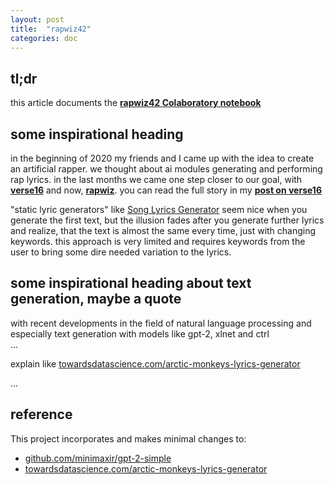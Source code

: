 ```yaml
---
layout: post
title:  "rapwiz42"
categories: doc
---
```


## tl;dr
this article documents the [**rapwiz42 Colaboratory notebook**](https://colab.research.google.com/drive/1M27YXWJhepd4rhsB2KwRKGXZTwZRNIvz)

## some inspirational heading
in the beginning of 2020 my friends and I came up with the idea 
to create an artificial rapper. we thought about ai modules 
generating and performing rap lyrics. in the last months we 
came one step closer to our goal, with [**verse16**](https://github.com/pelgo14/rapwiz42) 
and now, [**rapwiz**](https://pelgo14.github.io/2020/09/06/rapwiz42/).
you can read the full story in my [**post on verse16**](https://pelgo14.github.io/doc/2020/09/01/verse16/)

"static lyric generators" like [Song Lyrics Generator](https://www.song-lyrics-generator.org.uk/rap/)
seem nice when you generate the first text, but the illusion fades
after you generate further lyrics and realize, that the text is
almost the same every time, just with changing keywords. this approach
is very limited and requires keywords from the user to bring 
some dire needed variation to the lyrics. 

## some inspirational heading about text generation, maybe a quote
with recent developments in the field of natural language processing
and especially text generation with models like gpt-2, xlnet and ctrl  
...

explain like [towardsdatascience.com/arctic-monkeys-lyrics-generator](https://towardsdatascience.com/arctic-monkeys-lyrics-generator-with-data-augmentation-b9b1f7989db0)

...

## reference
This project incorporates and makes minimal changes to:
* [github.com/minimaxir/gpt-2-simple](https://github.com/minimaxir/gpt-2-simple)
* [towardsdatascience.com/arctic-monkeys-lyrics-generator](https://towardsdatascience.com/arctic-monkeys-lyrics-generator-with-data-augmentation-b9b1f7989db0)
